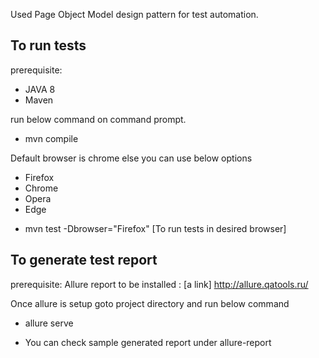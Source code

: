 
Used Page Object Model design pattern for test automation.

 To run tests
 ------------
 prerequisite: 
 * JAVA 8 
 * Maven
 
 run below command on command prompt. 
 
 *  mvn compile

 
 Default browser is chrome else you can use below options 
 - Firefox
 - Chrome
 - Opera
 - Edge
 
 * mvn test -Dbrowser="Firefox" [To run tests in desired browser]
 
 
 To generate test report
 -----------------------
 prerequisite: 
 Allure report to be installed : [a link] http://allure.qatools.ru/
 
 Once allure is setup goto project directory and run below command
 * allure serve
 
 * You can check sample generated report under allure-report